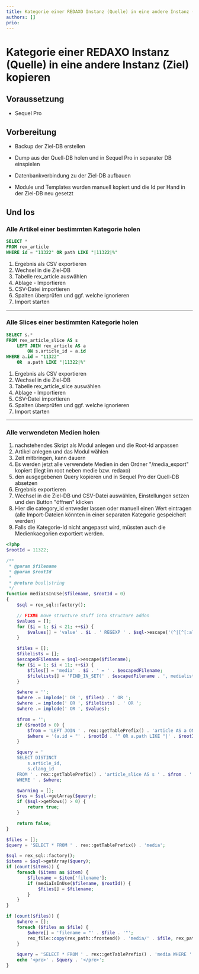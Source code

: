 ```yaml
---
title: Kategorie einer REDAXO Instanz (Quelle) in eine andere Instanz (Ziel) kopieren
authors: []
prio:
---
```


# Kategorie einer REDAXO Instanz (Quelle) in eine andere Instanz (Ziel) kopieren


## Voraussetzung


- Sequel Pro 


## Vorbereitung

- Backup der Ziel-DB erstellen
- Dump aus der Quell-DB holen und in Sequel Pro in separater DB einspielen
- Datenbankverbindung zu der Ziel-DB aufbauen

- Module und Templates wurden manuell kopiert und die Id per Hand in der Ziel-DB neu gesetzt


## Und los


### Alle Artikel einer bestimmten Kategorie holen


```sql
SELECT *
FROM rex_article
WHERE id = "11322" OR path LIKE "|11322|%"
```

1. Ergebnis als CSV exportieren
1. Wechsel in die Ziel-DB 
1. Tabelle rex_article auswählen
1. Ablage - Importieren
1. CSV-Datei importieren
1. Spalten überprüfen und ggf. welche ignorieren
1. Import starten


---- 


### Alle Slices einer bestimmten Kategorie holen


```sql
SELECT s.*
FROM rex_article_slice AS s 
    LEFT JOIN rex_article AS a 
        ON s.article_id = a.id
WHERE a.id = "11322" 
    OR  a.path LIKE "|11322|%"
```

1. Ergebnis als CSV exportieren
1. Wechsel in die Ziel-DB 
1. Tabelle rex_article_slice auswählen
1. Ablage - Importieren
1. CSV-Datei importieren
1. Spalten überprüfen und ggf. welche ignorieren
1. Import starten


----


### Alle verwendeten Medien holen

1. nachstehendes Skript als Modul anlegen und die Root-Id anpassen
1. Artikel anlegen und das Modul wählen
1. Zeit mitbringen, kann dauern
1. Es werden jetzt alle verwendete Medien in den Ordner "/media_export" kopiert (liegt im root neben medie bzw. redaxo)
1. den ausgegebenen Query kopieren und in Sequel Pro der Quell-DB absetzen
1. Ergebnis exportieren
1. Wechsel in die Ziel-DB und CSV-Datei auswählen, Einstellungen setzen und den Button "öffnen" klicken
1. Hier die category_id entweder lassen oder manuell einen Wert eintragen (alle Import-Dateien könnten in einer separaten Kategorie gespeichert werden)
1. Falls die Kategorie-Id nicht angepasst wird, müssten auch die Medienkaegorien exportiert werden.




```php
<?php
$rootId = 11322;

/**
 * @param $filename
 * @param $rootId
 *
 * @return bool|string
 */
function mediaIsInUse($filename, $rootId = 0)
{
    $sql = rex_sql::factory();

    // FIXME move structure stuff into structure addon
    $values = [];
    for ($i = 1; $i < 21; ++$i) {
        $values[] = 'value' . $i . ' REGEXP ' . $sql->escape('(^|[^[:alnum:]+_-])'.$filename);
    }

    $files = [];
    $filelists = [];
    $escapedFilename = $sql->escape($filename);
    for ($i = 1; $i < 11; ++$i) {
        $files[] = 'media' . $i . ' = ' . $escapedFilename;
        $filelists[] = 'FIND_IN_SET(' . $escapedFilename . ', medialist' . $i . ')';
    }

    $where = '';
    $where .= implode(' OR ', $files) . ' OR ';
    $where .= implode(' OR ', $filelists) . ' OR ';
    $where .= implode(' OR ', $values);

    $from = '';
    if ($rootId > 0) {
        $from = 'LEFT JOIN ' . rex::getTablePrefix() . 'article AS a ON s.article_id = a.id ';
        $where = '(a.id = "' . $rootId . '" OR a.path LIKE "|' . $rootId . '|%") AND (' . $where . ')';
    }

    $query = '
    SELECT DISTINCT 
        s.article_id, 
        s.clang_id 
    FROM ' . rex::getTablePrefix() . 'article_slice AS s ' . $from . '
    WHERE ' . $where;

    $warning = [];
    $res = $sql->getArray($query);
    if ($sql->getRows() > 0) {
        return true;
    }

    return false;
}

$files = [];
$query = 'SELECT * FROM ' . rex::getTablePrefix() . 'media';

$sql = rex_sql::factory();
$items = $sql->getArray($query);
if (count($items)) {
    foreach ($items as $item) {
        $filename = $item['filename'];
        if (mediaIsInUse($filename, $rootId)) {
            $files[] = $filename;
        }
    }
}

if (count($files)) {
    $where = [];
    foreach ($files as $file) {
        $where[] = 'filename = "' . $file . '"';
        rex_file::copy(rex_path::frontend() . 'media/' . $file, rex_path::frontend() . 'media_export/' . $file);
    }

    $query = 'SELECT * FROM ' . rex::getTablePrefix() . 'media WHERE ' . implode(' OR ', $where);
    echo '<pre>' . $query . '</pre>';
}
```
